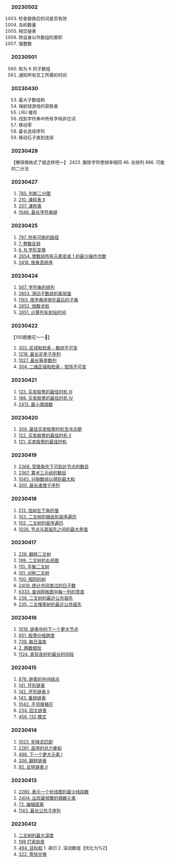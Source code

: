 
### 20230502
1003. 检查替换后的词是否有效
200. 岛屿数量
160. 相交链表
238. 除自身以外数组的乘积
970. 强整数

### 20230501
560. 和为 K 的子数组
1376. 通知所有员工所需的时间

### 20230430
53. 最大子数组和
6341. 保龄球游戏的获胜者
146. LRU 缓存
438. 找到字符串中所有字母异位词
283. 移动零
128. 最长连续序列
1033. 移动石子直到连续

### 20230428
【懒得搞格式了就这样吧～】
2423. 删除字符使频率相同
46. 全排列
886. 可能的二分法

### 20230427
1. [785. 判断二分图](https://leetcode.cn/problems/is-graph-bipartite/)
2. [210. 课程表 II](https://leetcode.cn/problems/course-schedule-ii/)
3. [207. 课程表](https://leetcode.cn/problems/course-schedule/)
4. [1048. 最长字符串链](https://leetcode.cn/problems/longest-string-chain/)

### 20230425
1. [797. 所有可能的路径](https://leetcode.cn/problems/all-paths-from-source-to-target/)
2. [7. 整数反转](https://leetcode.cn/problems/reverse-integer/)
3. [6. N 字形变换](https://leetcode.cn/problems/zigzag-conversion/)
4. [2654. 使数组所有元素变成 1 的最少操作次数](https://leetcode.cn/problems/minimum-number-of-operations-to-make-all-array-elements-equal-to-1/)
5. [2418. 按身高排序](https://leetcode.cn/problems/sort-the-people/)

### 20230424
1. [567. 字符串的排列](https://leetcode.cn/problems/permutation-in-string/)
2. [2653. 滑动子数组的美丽值](https://leetcode.cn/problems/sliding-subarray-beauty/)
3. [1163. 按字典序排在最后的子串](https://leetcode.cn/problems/last-substring-in-lexicographical-order/)
4. [2652. 倍数求和](https://leetcode.cn/problems/sum-multiples/)
5. [2651. 计算列车到站时间](https://leetcode.cn/problems/calculate-delayed-arrival-time/)

### 20230422
【100题撒花～～🎉】
1. [303. 区域和检索 - 数组不可变](https://leetcode.cn/problems/range-sum-query-immutable/)
2. [1218. 最长定差子序列](https://leetcode.cn/problems/longest-arithmetic-subsequence-of-given-difference/)
3. [1027. 最长等差数列](https://leetcode.cn/problems/longest-arithmetic-subsequence/)
4. [304. 二维区域和检索 - 矩阵不可变](https://leetcode.cn/problems/range-sum-query-2d-immutable/)

### 20230421
1. [123. 买卖股票的最佳时机 III](https://leetcode.cn/problems/best-time-to-buy-and-sell-stock-iii/)
2. [188. 买卖股票的最佳时机 IV](https://leetcode.cn/problems/best-time-to-buy-and-sell-stock-iv/)
3. [2413. 最小偶倍数](https://leetcode.cn/problems/smallest-even-multiple/)

### 20230420
1. [309. 最佳买卖股票时机含冷冻期](https://leetcode.cn/problems/best-time-to-buy-and-sell-stock-with-cooldown/)
2. [122. 买卖股票的最佳时机 II](https://leetcode.cn/problems/best-time-to-buy-and-sell-stock-ii/)
3. [121. 买卖股票的最佳时机](https://leetcode.cn/problems/best-time-to-buy-and-sell-stock/)

### 20230419
1. [2368. 受限条件下可到达节点的数目](https://leetcode.cn/problems/reachable-nodes-with-restrictions/)
2. [2367. 算术三元组的数目](https://leetcode.cn/problems/number-of-arithmetic-triplets/)
3. [1043. 分隔数组以得到最大和](https://leetcode.cn/problems/partition-array-for-maximum-sum/)
4. [300. 最长递增子序列](https://leetcode.cn/problems/longest-increasing-subsequence/)

### 20230418
1. [513. 找树左下角的值](https://leetcode.cn/problems/find-bottom-left-tree-value/)
2. [103. 二叉树的锯齿形层序遍历](https://leetcode.cn/problems/binary-tree-zigzag-level-order-traversal/)
3. [102. 二叉树的层序遍历](https://leetcode.cn/problems/binary-tree-level-order-traversal/)
4. [1026. 节点与其祖先之间的最大差值](https://leetcode.cn/problems/maximum-difference-between-node-and-ancestor/)

### 20230417
1. [226. 翻转二叉树](https://leetcode.cn/problems/invert-binary-tree/)
2. [199. 二叉树的右视图](https://leetcode.cn/problems/binary-tree-right-side-view/)
3. [110. 平衡二叉树](https://leetcode.cn/problems/balanced-binary-tree/)
4. [101. 对称二叉树](https://leetcode.cn/problems/symmetric-tree/)
5. [100. 相同的树](https://leetcode.cn/problems/same-tree/)
6. [2409. 统计共同度过的日子数](https://leetcode.cn/problems/count-days-spent-together/)
7. [6333. 查询网格图中每一列的宽度](https://leetcode.cn/problems/find-the-width-of-columns-of-a-grid/)
8. [236. 二叉树的最近公共祖先](https://leetcode.cn/problems/lowest-common-ancestor-of-a-binary-tree/)
9. [235. 二叉搜索树的最近公共祖先](https://leetcode.cn/problems/lowest-common-ancestor-of-a-binary-search-tree/)

### 20230416
1. [1019. 链表中的下一个更大节点](https://leetcode.cn/problems/next-greater-node-in-linked-list/)
2. [901. 股票价格跨度](https://leetcode.cn/problems/online-stock-span/)
3. [739. 每日温度](https://leetcode.cn/problems/daily-temperatures/)
4. [2. 两数相加](https://leetcode.cn/problems/add-two-numbers/)
5. [1124. 表现良好的最长时间段](https://leetcode.cn/problems/longest-well-performing-interval/)

### 20230415
1. [876. 链表的中间结点](https://leetcode.cn/problems/middle-of-the-linked-list/)
2. [141. 环形链表](https://leetcode.cn/problems/linked-list-cycle/)
3. [142. 环形链表 II](https://leetcode.cn/problems/linked-list-cycle-ii/)
4. [143. 重排链表](https://leetcode.cn/problems/reorder-list/)
5. [1042. 不邻接植花](https://leetcode.cn/problems/flower-planting-with-no-adjacent/)
6. [234. 回文链表](https://leetcode.cn/problems/palindrome-linked-list/)
7. [456. 132 模式](https://leetcode.cn/problems/132-pattern/)


### 20230414
1. [1023. 驼峰式匹配](https://leetcode.cn/problems/camelcase-matching/)
2. [2281. 巫师的总力量和](https://leetcode.cn/problems/sum-of-total-strength-of-wizards/)
3. [496. 下一个更大元素 I](https://leetcode.cn/problems/next-greater-element-i/)
4. [206. 翻转链表](https://leetcode.cn/problems/reverse-linked-list/submissions/)
5. [92. 反转链表 II](https://leetcode.cn/problems/reverse-linked-list-ii/)


### 20230413
1. [2280. 表示一个折线图的最少线段数](https://leetcode.cn/problems/minimum-lines-to-represent-a-line-chart/)
2. [2404. 出现最频繁的偶数元素](https://leetcode.cn/problems/most-frequent-even-element/)
3. [72. 编辑距离](https://leetcode.cn/problems/edit-distance/)
4. [1143. 最长公共子序列](https://leetcode.cn/problems/longest-common-subsequence/)



### 20230412 
1. [二叉树的最大深度](https://leetcode.cn/problems/maximum-depth-of-binary-tree/)
2. [198 打家劫舍](https://leetcode.cn/problems/house-robber/)
3. [494. 目标和](https://leetcode.cn/problems/target-sum/) 1. 递归 2. 滚动数组【优化为%2】
4. [322. 零钱兑换 ](https://leetcode.cn/problems/coin-change/)